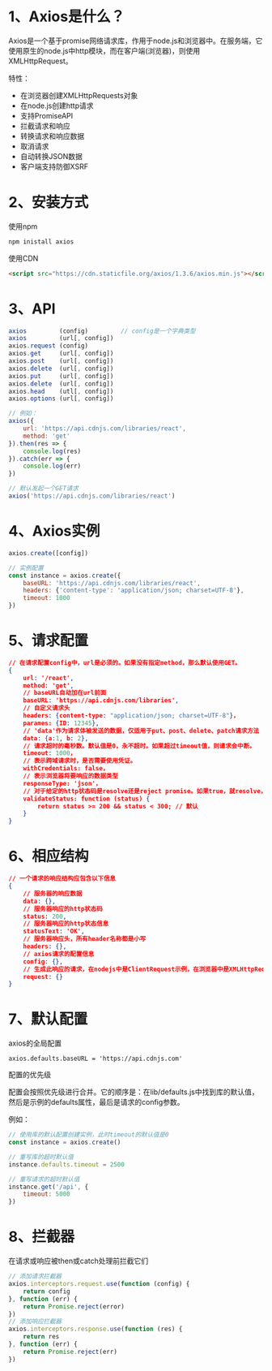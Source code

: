 # 1、Axios是什么？

Axios是一个基于promise网络请求库，作用于node.js和浏览器中。在服务端，它使用原生的node.js中http模块，而在客户端(浏览器)，则使用XMLHttpRequest。

特性：

- 在浏览器创建XMLHttpRequests对象
- 在node.js创建http请求
- 支持PromiseAPI
- 拦截请求和响应
- 转换请求和响应数据
- 取消请求
- 自动转换JSON数据
- 客户端支持防御XSRF

# 2、安装方式

使用npm

~~~bash
npm inistall axios
~~~

使用CDN

~~~html
<script src="https://cdn.staticfile.org/axios/1.3.6/axios.min.js"></script>
~~~

# 3、API

~~~javascript
axios         (config)         // config是一个字典类型
axios         (url[, config])
axios.request (config)
axios.get     (url[, config])
axios.post    (url[, config])
axios.delete  (url[, config])
axios.put     (url[, config])
axios.delete  (url[, config])
axios.head    (utl[, config])
axios.options (url[, config])

// 例如：
axios({
    url: 'https://api.cdnjs.com/libraries/react',
    method: 'get'
}).then(res => {
    console.log(res)
}).catch(err => {
    console.log(err)
})

// 默认发起一个GET请求
axios('https://api.cdnjs.com/libraries/react')
~~~

# 4、Axios实例

~~~javascript
axios.create([config])

// 实例配置
const instance = axios.create({
    baseURL: 'https://api.cdnjs.com/libraries/react',
    headers: {'content-type': 'application/json; charset=UTF-8'},
    timeout: 1000
})
~~~

# 5、请求配置

~~~json
// 在请求配置config中，url是必须的。如果没有指定method，那么默认使用GET。
{
	url: '/react',
    method: 'get',
    // baseURL自动加在url前面
    baseURL: 'https://api.cdnjs.com/libraries',  
    // 自定义请求头
    headers: {content-type: "application/json; charset=UTF-8"}，
    parames: {ID: 12345},
	// 'data'作为请求体被发送的数据，仅适用于put、post、delete、patch请求方法
	data: {a:1, b: 2},
	// 请求超时的毫秒数。默认值是0，永不超时。如果超过timeout值，则请求会中断。
	timeout: 1000，
	// 表示跨域请求时，是否需要使用凭证。
	withCredentials: false，
	// 表示浏览器将要响应的数据类型
	responseType: 'json'，
	// 对于给定的http状态码是resolve还是reject promise。如果true，就resolve，否则reject.
	validateStatus: function (status) {
        return status >= 200 && status < 300; // 默认
    }
}
~~~

# 6、相应结构

~~~json
// 一个请求的响应结构应包含以下信息
{
    // 服务器的响应数据
    data: {},
    // 服务器响应的http状态码
    status: 200,
    // 服务器响应的http状态信息
    statusText: 'OK',
    // 服务器响应头，所有header名称都是小写
    headers: {},
    // axios请求的配置信息
    config: {},
    // 生成此响应的请求，在nodejs中是ClientRequest示例，在浏览器中是XMLHttpRequest实例
    request: {}
}
~~~

# 7、默认配置

axios的全局配置

~~~properties
axios.defaults.baseURL = 'https://api.cdnjs.com'
~~~

配置的优先级

配置会按照优先级进行合并。它的顺序是：在lib/defaults.js中找到库的默认值，然后是示例的defaults属性，最后是请求的config参数。

例如：

~~~javascript
// 使用库的默认配置创建实例，此时timeout的默认值是0
const instance = axios.create()

// 重写库的超时默认值
instance.defaults.timeout = 2500

// 重写请求的超时默认值
instance.get('/api', {
    timeout: 5000
})
~~~

# 8、拦截器

在请求或响应被then或catch处理前拦截它们

~~~javascript
// 添加请求拦截器
axios.interceptors.request.use(function (config) {
    return config
}, function (err) {
    return Promise.reject(error)
})
// 添加响应拦截器
axios.interceptors.response.use(function (res) {
    return res
}, function (err) {
    return Promise.reject(err)
})
~~~



